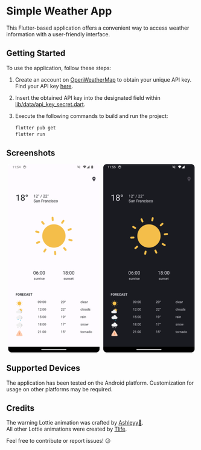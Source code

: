 # Simple Weather App

This Flutter-based application offers a convenient way to access weather information with a user-friendly interface.

## Getting Started

To use the application, follow these steps:

1. Create an account on [OpenWeatherMap](https://openweathermap.org/) to obtain your unique API key. Find your API key [here](https://home.openweathermap.org/api_keys).
2. Insert the obtained API key into the designated field within [lib/data/api_key_secret.dart](lib/data/api_key_secret.dart).
3. Execute the following commands to build and run the project:

    ```bash
    flutter pub get
    flutter run
    ```

## Screenshots
<div style="display: flex; justify-content: space-around;">
  <img src="assets/screenshots/screenshot_light.png" alt="Light mode" width="48%">
  <img src="assets/screenshots/screenshot_dark.png" alt="Dark mode" width="48%">
</div>

## Supported Devices

The application has been tested on the Android platform. Customization for usage on other platforms may be required.

## Credits

The warning Lottie animation was crafted by [Ashleyy🍙](https://lottiefiles.com/ashleycmy).<br>
All other Lottie animations were created by [Tlife](https://lottiefiles.com/rkyy33389gmail.com).

Feel free to contribute or report issues! 😉
